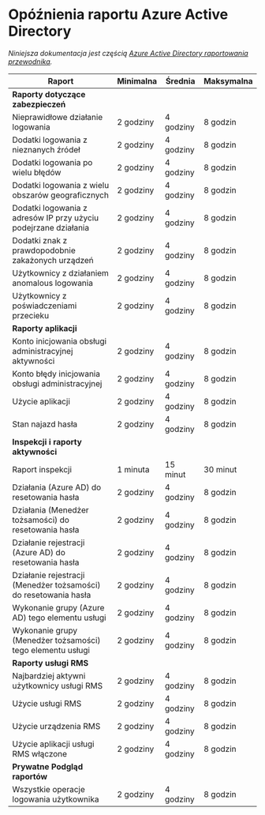 <properties
   pageTitle="Azure Active Directory raportowania opóźnienia | Microsoft Azure"
   description="Czas potrzebny do raportowania zdarzeń się pojawić w usłudze Active Directory platformy Azure"
   services="active-directory"
   documentationCenter=""
   authors="dhanyahk"
   manager="femila"
   editor=""/>

<tags
   ms.service="active-directory"
   ms.devlang="na"
   ms.topic="article"
   ms.tgt_pltfrm="na"
   ms.workload="identity"
   ms.date="03/07/2016"
   ms.author="dhanyahk"/>

# <a name="azure-active-directory-report-latencies"></a>Opóźnienia raportu Azure Active Directory

*Niniejsza dokumentacja jest częścią [Azure Active Directory raportowania przewodnika](active-directory-reporting-guide.md).*

Raport                                                  | Minimalna  | Średnia    | Maksymalna
------------------------------------------------------- | -------- | ---------- | ----------
**Raporty dotyczące zabezpieczeń**                                    |          |            |
Nieprawidłowe działanie logowania                              | 2 godziny  | 4 godziny    | 8 godzin
Dodatki logowania z nieznanych źródeł                           | 2 godziny  | 4 godziny    | 8 godzin
Dodatki logowania po wielu błędów                        | 2 godziny  | 4 godziny    | 8 godzin
Dodatki logowania z wielu obszarów geograficznych                      | 2 godziny  | 4 godziny    | 8 godzin
Dodatki logowania z adresów IP przy użyciu podejrzane działania     | 2 godziny  | 4 godziny    | 8 godzin
Dodatki znak z prawdopodobnie zakażonych urządzeń                 | 2 godziny  | 4 godziny    | 8 godzin
Użytkownicy z działaniem anomalous logowania                   | 2 godziny  | 4 godziny    | 8 godzin
Użytkownicy z poświadczeniami przecieku                           | 2 godziny  | 4 godziny    | 8 godzin
**Raporty aplikacji**                                 |          |            |
Konto inicjowania obsługi administracyjnej aktywności                           | 2 godziny  | 4 godziny    | 8 godzin
Konto błędy inicjowania obsługi administracyjnej                             | 2 godziny  | 4 godziny    | 8 godzin
Użycie aplikacji                                       | 2 godziny  | 4 godziny    | 8 godzin
Stan najazd hasła                                | 2 godziny  | 4 godziny    | 8 godzin
**Inspekcji i raporty aktywności**                            |          |            |
Raport inspekcji                                            | 1 minuta | 15 minut | 30 minut
Działania (Azure AD) do resetowania hasła                      | 2 godziny  | 4 godziny    | 8 godzin
Działania (Menedżer tożsamości) do resetowania hasła              | 2 godziny  | 4 godziny    | 8 godzin
Działanie rejestracji (Azure AD) do resetowania hasła         | 2 godziny  | 4 godziny    | 8 godzin
Działanie rejestracji (Menedżer tożsamości) do resetowania hasła | 2 godziny  | 4 godziny    | 8 godzin
Wykonanie grupy (Azure AD) tego elementu usługi                 | 2 godziny  | 4 godziny    | 8 godzin
Wykonanie grupy (Menedżer tożsamości) tego elementu usługi         | 2 godziny  | 4 godziny    | 8 godzin
**Raporty usługi RMS**                                         |          |            |
Najbardziej aktywni użytkownicy usługi RMS                                   | 2 godziny  | 4 godziny    | 8 godzin
Użycie usługi RMS                                               | 2 godziny  | 4 godziny    | 8 godzin
Użycie urządzenia RMS                                        | 2 godziny  | 4 godziny    | 8 godzin
Użycie aplikacji usługi RMS włączone                           | 2 godziny  | 4 godziny    | 8 godzin
**Prywatne Podgląd raportów**                             |          |            |
Wszystkie operacje logowania użytkownika                               | 2 godziny  | 4 godziny    | 8 godzin
